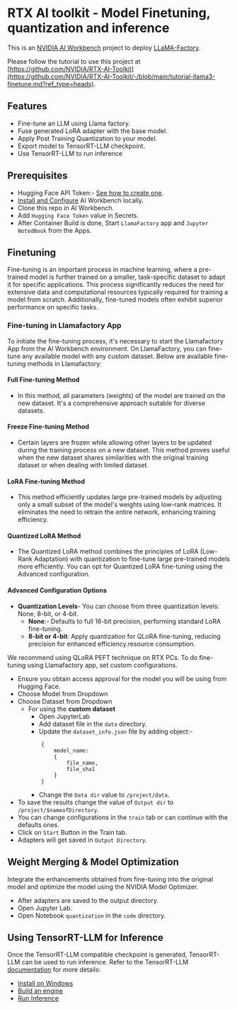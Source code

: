 # RTX AI toolkit - Model Finetuning, quantization and inference



This is an [NVIDIA AI Workbench](https://www.nvidia.com/en-us/deep-learning-ai/solutions/data-science/workbench/) project to deploy [LLaMA-Factory](https://github.com/hiyouga/LLaMA-Factory).

Please follow the tutorial to use this project at [https://github.com/NVIDIA/RTX-AI-Toolkit](https://github.com/NVIDIA/RTX-AI-Toolkit/-/blob/main/tutorial-llama3-finetune.md?ref_type=heads).



## Features

- Fine-tune an LLM using Llama factory.
- Fuse generated LoRA adapter with the base model.
- Apply Post Training Quantization to your model.
- Export model to TensorRT-LLM checkpoint.
- Use TensorRT-LLM to run inference

## Prerequisites

- Hugging Face API Token:- [See how to create one](https://huggingface.co/docs/hub/en/security-tokens).
- [Install and Configure](https://www.nvidia.com/en-us/deep-learning-ai/solutions/data-science/workbench/) AI Workbench locally.
- Clone this repo in AI Workbench.
- Add `Hugging Face Token` value in Secrets.
- After Container Build is done, Start `LlamaFactory` app and `Jupyter NotedBook` from the Apps.

## Finetuning
Fine-tuning is an important process in machine learning, where a pre-trained model is further trained on a smaller, task-specific dataset to adapt it for specific applications. This process significantly reduces the need for extensive data and computational resources typically required for training a model from scratch. Additionally, fine-tuned models often exhibit superior performance on specific tasks.

### Fine-tuning in Llamafactory App

To initiate the fine-tuning process, it's necessary to start the Llamafactory App from the AI Workbench environment. On LlamaFactory, you can fine-tune any available model with any custom dataset. Below are available fine-tuning methods in Llamafactory:

#### Full Fine-tuning Method
- In this method, all parameters (weights) of the model are trained on the new dataset. It's a comprehensive approach suitable for diverse datasets.

#### Freeze Fine-tuning Method
- Certain layers are frozen while allowing other layers to be updated during the training process on a new dataset. This method proves useful when the new dataset shares similarities with the original training dataset or when dealing with limited dataset.

#### LoRA Fine-tuning Method
- This method efficiently updates large pre-trained models by adjusting only a small subset of the model's weights using low-rank matrices. It eliminates the need to retrain the entire network, enhancing training efficiency.

#### Quantized LoRA Method
- The Quantized LoRA method combines the principles of LoRA (Low-Rank Adaptation) with quantization to fine-tune large pre-trained models more efficiently. You can opt for Quantized LoRA fine-tuning using the Advanced configuration. 

#### Advanced Configuration Options
- **Quantization Levels**- You can choose from three quantization levels: None, 8-bit, or 4-bit.
    - **None**:- Defaults to full 16-bit precision, performing standard LoRA fine-tuning.
    - **8-bit or 4-bit**: Apply quantization for QLoRA fine-tuning, reducing precision for enhanced efficiency.resource consumption.

We recommend using QLoRA PEFT technique on RTX PCs. To do fine-tuning using Llamafactory app, set custom configurations.
- Ensure you obtain access approval for the model you will be using from Hugging Face.
- Choose Model from Dropdown
- Choose Dataset from Dropdown
    - For using the **custom dataset**
        - Open JupyterLab
        - Add dataset file in the `data` directory.
        - Update the `dataset_info.json` file by adding object:-
        ```
            {
                model_name:
                {
                    file_name,
                    file_sha1
                }
            }
        ```
        - Change the `Data dir` value to `/project/data`.
- To save the results change the value of `Output dir` to `/project/$nameofDirectory`.
- You can change configurations in the `train` tab or can continue with the defaults ones.
- Click on `Start` Button in the Train tab.
- Adapters will get saved in `Output Directory`.

## Weight Merging & Model Optimization

Integrate the enhancements obtained from fine-tuning into the original model and optimize the model using the NVIDIA Model Optimizer.

- After adapters are saved to the output directory.
- Open Jupyter Lab.
- Open Notebook `quantization` in the `code` directory.

## Using TensorRT-LLM for Inference
Once the TensorRT-LLM compatible checkpoint is generated, TensorRT-LLM can be used to run inference. Refer to the TensorRT-LLM [documentation](https://nvidia.github.io/TensorRT-LLM/overview.html) for more details:
* [Install on Windows](https://nvidia.github.io/TensorRT-LLM/installation/windows.html)
* [Build an engine](https://nvidia.github.io/TensorRT-LLM/quick-start-guide.html#compile-the-model-into-a-tensorrt-engine)
* [Run Inference](https://nvidia.github.io/TensorRT-LLM/quick-start-guide.html#run-the-model)
